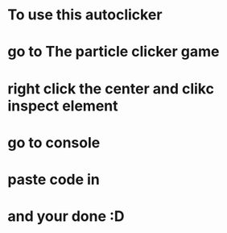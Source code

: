 # To use this autoclicker
# go to The particle clicker game
# right click the center and clikc inspect element
# go to console
# paste code in
# and your done :D
